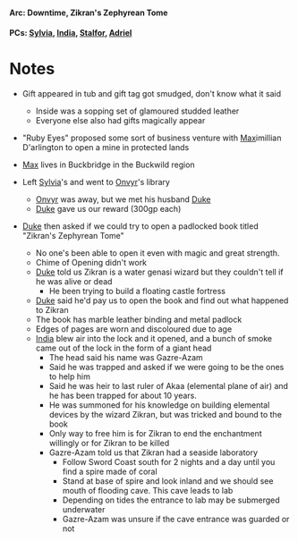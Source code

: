 #### Arc: Downtime, Zikran's Zephyrean Tome
#### PCs: [Sylvia](PCs/Past/Sylvia.md), [India](PCs/Current/India.md), [Stalfor](PCs/Current/Stalfor.md), [Adriel](Adriel.md)

# Notes
- Gift appeared in tub and gift tag got smudged, don't know what it said
	- Inside was a sopping set of glamoured studded leather
	- Everyone else also had gifts magically appear
- "Ruby Eyes" proposed some sort of business venture with [Max](NPCs/Deceased/Max.md)imillian D'arlington to open a mine in protected lands
- [Max](NPCs/Deceased/Max.md) lives in Buckbridge in the Buckwild region

- Left [Sylvia](PCs/Past/Sylvia.md)'s and went to [Onvyr](NPCs/Living/Onvyr.md)'s library
	- [Onvyr](NPCs/Living/Onvyr.md) was away, but we met his husband [Duke](NPCs/Living/Duke.md)
	- [Duke](NPCs/Living/Duke.md) gave us our reward (300gp each)

- [Duke](NPCs/Living/Duke.md) then asked if we could try to open a padlocked book titled "Zikran's Zephyrean Tome"
	- No one's been able to open it even with magic and great strength.
	- Chime of Opening didn't work
	- [Duke](NPCs/Living/Duke.md) told us Zikran is a water genasi wizard but they couldn't tell if he was alive or dead
		- He been trying to build a floating castle fortress
	- [Duke](NPCs/Living/Duke.md) said he'd pay us to open the book and find out what happened to Zikran
	- The book has marble leather binding and metal padlock
	- Edges of pages are worn and discoloured due to age
	- [India](PCs/Current/India.md) blew air into the lock and it opened, and a bunch of smoke came out of the lock in the form of a giant head
		- The head said his name was Gazre-Azam
		- Said he was trapped and asked if we were going to be the ones to help him
		- Said he was heir to last ruler of Akaa (elemental plane of air) and he has been trapped for about 10 years.
		- He was summoned for his knowledge on building elemental devices by the wizard Zikran, but was tricked and bound to the book
		- Only way to free him is for Zikran to end the enchantment willingly or for Zikran to be killed
		- Gazre-Azam told us that Zikran had a seaside laboratory
			- Follow Sword Coast south for 2 nights and a day until you find a spire made of coral
			- Stand at base of spire and look inland and we should see mouth of flooding cave. This cave leads to lab
			- Depending on tides the entrance to lab may be submerged underwater
			- Gazre-Azam was unsure if the cave entrance was guarded or not